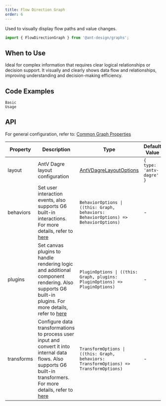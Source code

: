 ```yaml
---
title: Flow Direction Graph
order: 6
---
```


Used to visually display flow paths and value changes.

```js
import { FlowDirectionGraph } from '@ant-design/graphs';
```

## When to Use

Ideal for complex information that requires clear logical relationships or decision support. It visually and clearly shows data flow and relationships, improving understanding and decision-making efficiency.

## Code Examples

<code id="demo-flow-direction-graph-default" src="./demos/flow-direction-graph/default.tsx" description="A simple demonstration.<br> Adjust `edge.style.lineWidth` via the interaction `map-edge-line-width`. It includes the following properties:<br> - `value` (number or function to compute the value of the edge)<br> - `minValue` and `maxValue` (optional, minimum and maximum values, can be numbers or functions)<br> - `minLineWidth` and `maxLineWidth` (optional, minimum and maximum line widths, can be numbers or functions)<br> - `scale` (optional, interpolation function to map values to line widths, supports `'linear'`, `'log'`, `'pow'`, `'sqrt'`, and custom interpolation functions)">Basic Usage</code>

## API

For general configuration, refer to: [Common Graph Properties](./graphs/overview#common-graph-properties)

| Property  | Description | Type | Default Value |
| ---       | ---         | ---  | ---           |
| layout    | AntV Dagre layout configuration | [AntVDagreLayoutOptions](https://g6.antv.antgroup.com/en/api/layouts/antv-dagre-layout) | `{ type: 'antv-dagre' }` |
| behaviors | Set user interaction events, also supports G6 built-in interactions. For more details, refer to [here](https://g6.antv.antgroup.com/en/api/behaviors/brush-select) | `BehaviorOptions \| ((this: Graph, behaviors: BehaviorOptions) => BehaviorOptions)` | - |
| plugins   | Set canvas plugins to handle rendering logic and additional component rendering. Also supports G6 built-in plugins. For more details, refer to [here](https://g6.antv.antgroup.com/en/api/plugins/background) | `PluginOptions \| ((this: Graph, plugins: PluginOptions) => PluginOptions)` | - |
| transforms | Configure data transformations to process user input and convert it into internal data flows. Also supports G6 built-in transformers. For more details, refer to [here](https://g6.antv.antgroup.com/en/api/transforms/map-node-size) | `TransformOptions \| ((this: Graph, behaviors: TransformOptions) => TransformOptions)` | - |
